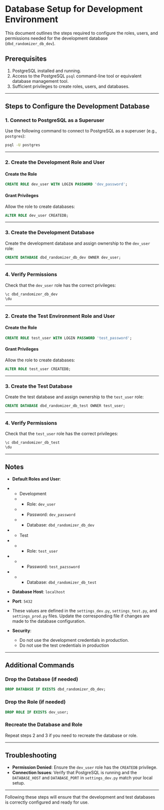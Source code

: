 
# Database Setup for Development Environment

This document outlines the steps required to configure the roles, users, and permissions needed for the development database (`dbd_randomizer_db_dev`).

## Prerequisites

1. PostgreSQL installed and running.
2. Access to the PostgreSQL `psql` command-line tool or equivalent database management tool.
3. Sufficient privileges to create roles, users, and databases.

---

## Steps to Configure the Development Database

### 1. Connect to PostgreSQL as a Superuser
Use the following command to connect to PostgreSQL as a superuser (e.g., `postgres`):
```bash
psql -U postgres
```

---

### 2. Create the Development Role and User

#### Create the Role
```sql
CREATE ROLE dev_user WITH LOGIN PASSWORD 'dev_password';
```

#### Grant Privileges
Allow the role to create databases:
```sql
ALTER ROLE dev_user CREATEDB;
```

---

### 3. Create the Development Database

Create the development database and assign ownership to the `dev_user` role:
```sql
CREATE DATABASE dbd_randomizer_db_dev OWNER dev_user;
```

---

### 4. Verify Permissions

Check that the `dev_user` role has the correct privileges:
```sql
\c dbd_randomizer_db_dev
\du
```

---

### 2. Create the Test Environment Role and User

#### Create the Role
```sql
CREATE ROLE test_user WITH LOGIN PASSWORD 'test_password';
```

#### Grant Privileges
Allow the role to create databases:
```sql
ALTER ROLE test_user CREATEDB;
```

---

### 3. Create the Test Database

Create the test database and assign ownership to the `test_user` role:
```sql
CREATE DATABASE dbd_randomizer_db_test OWNER test_user;
```

---

### 4. Verify Permissions

Check that the `test_user` role has the correct privileges:
```sql
\c dbd_randomizer_db_test
\du
```
---

## Notes

- **Default Roles and User**:
- - Development
  - - Role: `dev_user`
  - - Password: `dev_password`
  - - Database: `dbd_randomizer_db_dev`
- - Test
- - - Role: `test_user`
- - - Password: `test_pazssword`
- - - Database: `dbd_randomizer_db_test`

- **Database Host**: `localhost`
- **Port**: `5432`

- These values are defined in the `settings_dev.py`, `settings_test.py`, and `settings_prod.py` files. Update the corresponding file if changes are made to the database configuration.

- **Security**:
  - Do not use the development credentials in production.
  - Do not use the test credentials in production

---

## Additional Commands

### Drop the Database (if needed)
```sql
DROP DATABASE IF EXISTS dbd_randomizer_db_dev;
```

### Drop the Role (if needed)
```sql
DROP ROLE IF EXISTS dev_user;
```

### Recreate the Database and Role
Repeat steps 2 and 3 if you need to recreate the database or role.

---

## Troubleshooting

- **Permission Denied**: Ensure the `dev_user` role has the `CREATEDB` privilege.
- **Connection Issues**: Verify that PostgreSQL is running and the `DATABASE_HOST` and `DATABASE_PORT` in `settings_dev.py` match your local setup.

---

Following these steps will ensure that the development and test databases is correctly configured and ready for use.

